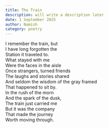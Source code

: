 ```yaml
---
title: The Train
description: will write a description later
date: 1 September 2025
author: Namish
category: poetry
---
```


I remember the train, but <br>
I have long forgotten the <br>
Station it traveled to. <br>
What stayed with me <br>
Were the faces in the aisle <br>
Once strangers, turned friends <br>
The laughs and stories shared <br>
And seldom the wisdom of the gray framed <br>
That happened to sit by. <br>
In the rush of the morn <br>
And the spark of the dusk, <br>
The train just carried me <br>
But it was the company <br>
That made the journey <br>
Worth moving through.
